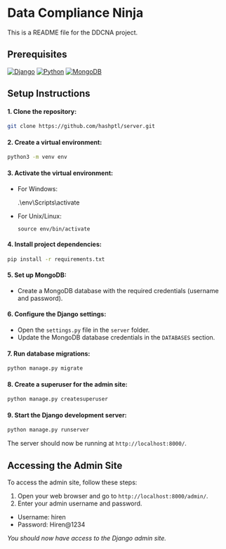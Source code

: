 # Data Compliance Ninja


This is a README file for the DDCNA project.

## Prerequisites

[![Django](https://img.shields.io/badge/Django-3.x-brightgreen.svg)](https://www.djangoproject.com/)
[![Python](https://img.shields.io/badge/Python-3.x-blue.svg)](https://www.python.org/)
[![MongoDB](https://img.shields.io/badge/MongoDB-5.x-green.svg)](https://www.mongodb.com/)

## Setup Instructions

#### 1.  Clone the repository:
```bash 
git clone https://github.com/hashptl/server.git
```

#### 2.  Create a virtual environment:
  ```bash
  python3 -m venv env
````

#### 3.  Activate the virtual environment:

 -   For Windows:

        .\env\Scripts\activate

-   For Unix/Linux:

        source env/bin/activate

#### 4.  Install project dependencies:
```bash
pip install -r requirements.txt
```

#### 5.  Set up MongoDB:

-   Create a MongoDB database with the required credentials (username
    and password).

#### 6.  Configure the Django settings:

-   Open the `settings.py` file in the `server` folder.
-   Update the MongoDB database credentials in the `DATABASES` section.

#### 7.  Run database migrations:
```bash
python manage.py migrate
```

#### 8.  Create a superuser for the admin site:
```bash
python manage.py createsuperuser
```

#### 9.  Start the Django development server:
```bash
python manage.py runserver
```
The server should now be running at `http://localhost:8000/`.

## Accessing the Admin Site

To access the admin site, follow these steps:

1.  Open your web browser and go to `http://localhost:8000/admin/`.
2.  Enter your admin username and password.

-   Username: hiren
-   Password: Hiren@1234

_You should now have access to the Django admin site._




